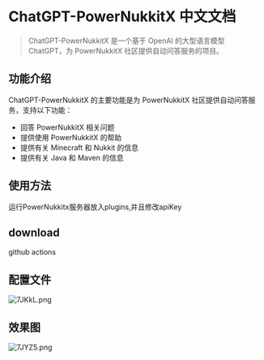 # ChatGPT-PowerNukkitX 中文文档

> ChatGPT-PowerNukkitX 是一个基于 OpenAI 的大型语言模型 ChatGPT，为 PowerNukkitX 社区提供自动问答服务的项目。

## 功能介绍
ChatGPT-PowerNukkitX 的主要功能是为 PowerNukkitX 社区提供自动问答服务，支持以下功能：

- 回答 PowerNukkitX 相关问题
- 提供使用 PowerNukkitX 的帮助
- 提供有关 Minecraft 和 Nukkit 的信息
- 提供有关 Java 和 Maven 的信息

## 使用方法
运行PowerNukkitx服务器放入plugins,并且修改apiKey

## download
github actions

## 配置文件
![7JKkL.png](https://i.328888.xyz/2023/02/24/7JKkL.png)

## 效果图
![7JYZ5.png](https://i.328888.xyz/2023/02/24/7JYZ5.png)


